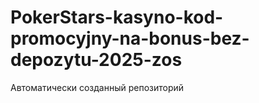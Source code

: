 # PokerStars-kasyno-kod-promocyjny-na-bonus-bez-depozytu-2025-zos
Автоматически созданный репозиторий
